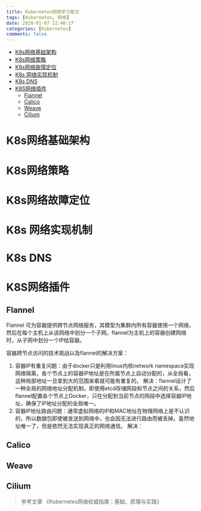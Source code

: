 ```yaml
---
title: Kubernetes网络学习笔记
tags: [Kubernetes, 网络]
date: 2020-01-07 22:48:17
categories: [Kubernetes]
comments: false
---
```


- [K8s网络基础架构](#k8s网络基础架构)
- [K8s网络策略](#k8s网络策略)
- [K8s网络故障定位](#k8s网络故障定位)
- [K8s 网络实现机制](#k8s-网络实现机制)
- [K8s DNS](#k8s-dns)
- [K8S网络插件](#k8s网络插件)
  - [Flannel](#flannel)
  - [Calico](#calico)
  - [Weave](#weave)
  - [Cilium](#cilium)

<!--more-->

# K8s网络基础架构


# K8s网络策略

# K8s网络故障定位

# K8s 网络实现机制

# K8s DNS

# K8S网络插件
## Flannel
Flannel 可为容器提供跨节点网络服务，其模型为集群内所有容器使用一个网络，然后在每个主机上从该网络中划分一个子网。flannel为主机上的容器创建网络时，从子网中划分一个IP给容器。

容器跨节点访问的技术挑战以及flannel的解决方案：
1. 容器IP有重复问题：由于docker只是利用linux内核network namespace实现网络隔离，各个节点上的容器IP地址是在所属节点上自动分配的，从全局看，这种局部地址一旦拿到大的范围来看就可能有重复的。
   解决：flannel设计了一种全局的网络地址分配机制，即使用etcd存储网段和节点之间的关系，然后flannel配置各个节点上Docker，只在分配到当前节点的网段中选择容器IP地址，确保了IP地址分配的全局唯一。
2. 容器IP地址路由问题：通常虚拟网络的IP和MAC地址在物理网络上是不认识的，所以数据包即使被发送到网络中，也会因无法进行路由而被丢掉。虽然地址唯一了，但是依然无法实现真正的网络通信。
   解决：

## Calico

## Weave

## Cilium



> 参考文章
> 《Kubernetes网络权威指南：基础、原理与实践》
